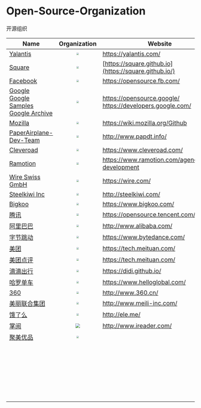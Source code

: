 # Open-Source-Organization
开源组织


| Name     | Organization        | Website        |
| ------------------- | :-----------: | --------------------- |
| [Yalantis](https://github.com/Yalantis) | <img src="https://avatars2.githubusercontent.com/u/752338?s=200&amp;v=4" style="zoom:33%;" /> | https://yalantis.com/ |
| [Square](https://github.com/square) | <img src="https://avatars0.githubusercontent.com/u/82592?s=200&amp;v=4" style="zoom:33%;" /> | [https://square.github.io](https://square.github.io/) |
| [Facebook](https://github.com/facebook) | <img src="https://avatars2.githubusercontent.com/u/69631?s=200&amp;v=4" style="zoom:33%;" /> | https://opensource.fb.com/ |
| [Google](https://github.com/google)<br />[Google Samples](https://github.com/googlesamples)<br />[Google Archive](https://github.com/googlearchive) | <img src="https://avatars2.githubusercontent.com/u/1342004?s=200&amp;v=4" style="zoom:33%;" /> | https://opensource.google/<br />https://developers.google.com/ |
| [Mozilla](https://github.com/mozilla) | <img src="https://avatars2.githubusercontent.com/u/131524?s=200&amp;v=4" style="zoom:33%;" /> | https://wiki.mozilla.org/Github |
| [PaperAirplane-Dev-Team](https://github.com/PaperAirplane-Dev-Team) | <img src="https://avatars3.githubusercontent.com/u/3166769?s=200&amp;v=4" style="zoom:33%;" /> | http://www.papdt.info/ |
| [Cleveroad](https://github.com/Cleveroad) | <img src="https://avatars1.githubusercontent.com/u/14131420?s=200&amp;v=4" style="zoom:33%;" /> | https://www.cleveroad.com/ |
| [Ramotion](https://github.com/Ramotion) | <img src="https://avatars2.githubusercontent.com/u/6028820?s=200&amp;v=4" style="zoom:33%;" /> | https://www.ramotion.com/agency/app-development |
| [Wire Swiss GmbH](https://github.com/wireapp) | <img src="https://avatars1.githubusercontent.com/u/16047324?s=200&amp;v=4" style="zoom:33%;" /> | https://wire.com/ |
| [Steelkiwi Inc](https://github.com/steelkiwi) | <img src="https://avatars3.githubusercontent.com/u/5279650?s=200&amp;v=4" style="zoom:33%;" /> | http://steelkiwi.com/ |
| [Bigkoo](https://github.com/Bigkoo) | <img src="https://avatars2.githubusercontent.com/u/25974450?s=200&amp;v=4" style="zoom:33%;" /> | https://www.bigkoo.com/ |
| [腾讯](https://github.com/Tencent) | <img src="https://avatars0.githubusercontent.com/u/18461506?s=200&amp;v=4" style="zoom:33%;" /> | https://opensource.tencent.com/ |
| [阿里巴巴](https://github.com/alibaba) | <img src="https://avatars3.githubusercontent.com/u/1961952?s=200&amp;v=4" style="zoom:33%;" /> | http://www.alibaba.com/ |
| [字节跳动](https://github.com/bytedance) | <img src="https://avatars1.githubusercontent.com/u/4158466?s=200&amp;v=4" style="zoom:33%;" /> | https://www.bytedance.com/ |
| [美团](https://github.com/meituan) | <img src="https://avatars3.githubusercontent.com/u/977371?s=200&amp;v=4" style="zoom:33%;" /> | https://tech.meituan.com/ |
| [美团点评](https://github.com/Meituan-Dianping) | <img src="https://avatars2.githubusercontent.com/u/20238146?s=200&amp;v=4" style="zoom:33%;" /> | https://tech.meituan.com/ |
| [滴滴出行](https://github.com/didi) | <img src="https://avatars0.githubusercontent.com/u/27521938?s=200&amp;v=4" style="zoom:33%;" /> | https://didi.github.io/ |
| [哈罗单车](https://github.com/hellobike) | <img src="https://avatars2.githubusercontent.com/u/45649344?s=200&amp;v=4" style="zoom:33%;" /> | https://www.helloglobal.com/ |
| [360](https://github.com/Qihoo360) | <img src="https://avatars0.githubusercontent.com/u/4082929?s=200&amp;v=4" style="zoom:33%;" /> | http://www.360.cn/ |
| [美丽联合集团](https://github.com/meili) | <img src="https://avatars2.githubusercontent.com/u/24631212?s=200&amp;v=4" style="zoom:33%;" /> | http://www.meili-inc.com/ |
| [饿了么](https://github.com/eleme) | <img src="https://avatars2.githubusercontent.com/u/1201438?s=200&amp;v=4" style="zoom:33%;" /> | http://ele.me/ |
| [掌阅](https://github.com/ireaderlab) | <img src="https://avatars3.githubusercontent.com/u/13793818?s=200&amp;v=4" style="zoom:75%;" /> | http://www.ireader.com/ |
| [聚美优品](https://github.com/JumeiRdGroup) | <img src="https://avatars3.githubusercontent.com/u/29654296?s=200&amp;v=4" style="zoom:33%;" /> |  |
|  |  |  |
|  |  |  |
|  |  |  |
|  |  |  |
|  |  |  |
|  |  |  |
|  |  |  |
|  |  |  |
|  |  |  |
|  |  |  |
|  |  |  |
|  |  |  |
|  |  |  |
|  |  |  |
|  |  |  |
|  |  |  |
|  |  |  |
|  |  |  |
|  |  |  |
|  |  |  |
|  |  |  |
|  |  |  |
|  |  |  |
|  |  |  |
|  |  |  |
|  |  |  |
